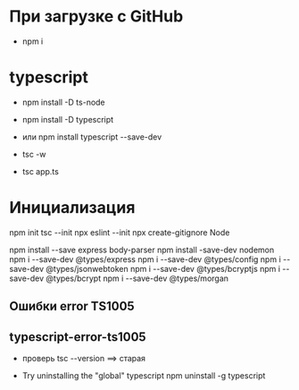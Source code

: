 # При загрузке с GitHub
- npm i

# typescript
- npm install -D ts-node
- npm install -D typescript
- или npm install typescript --save-dev

- tsc -w
- tsc app.ts

# Инициализация
npm init
tsc --init
npx eslint --init
npx create-gitignore Node

npm install --save express body-parser
npm install -save-dev nodemon
npm i --save-dev @types/express
npm i --save-dev @types/config
npm i --save-dev @types/jsonwebtoken
npm i --save-dev @types/bcryptjs
npm i --save-dev @types/bcrypt
npm i --save-dev @types/morgan

## Ошибки error TS1005
## typescript-error-ts1005
- проверь
tsc --version 
==> старая

- Try uninstalling the "global" typescript
npm uninstall -g typescript

